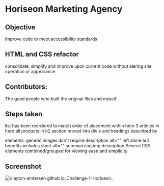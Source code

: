 # Horiseon Marketing Agency 

## Objective
Improve code to meet accessibility standards

## HTML and CSS refactor
consolidate, simplify and improve upon current code without alering site operation or appearance

## Contributors:
The good people who built the original files and myself

## Steps taken
list has been reordered to match order of placement within hero
3 articles in hero
all products in h2 section moved into div's and headings described by <p> elements.
generic images don't require description alt="" left alone
but benefits includes short alt="" summarizing img description
Several CSS elements combined/grouped for viewing ease and simplicity

## Screenshot
![clayton-andersen github io_Challenge-1-Horiseon_](https://user-images.githubusercontent.com/82545902/116802249-469ef080-aac6-11eb-957a-3e4ad834e684.png)
